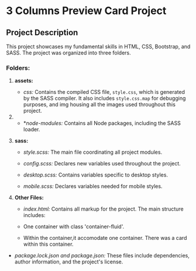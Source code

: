 # 3 Columns Preview Card Project
## Project Description

This project showcases my fundamental skills in HTML, CSS, Bootstrap, and SASS. The project was organized into three folders.

### Folders:

1. **assets:**
   - *css:* Contains the compiled CSS file, `style.css`, which is generated by the SASS compiler. It also includes `style.css.map` for debugging purposes, and img housing all the images used throughout this project.
   
2.   - **node-modules:* Contains all Node packages, including the SASS loader.

3. **sass:**
   - *style.scss:* The main file coordinating all project modules.
   
   - *config.scss:* Declares new variables used throughout the project.
   
   - *desktop.scss:* Contains variables specific to desktop styles.
   
   - *mobile.scss:* Declares variables needed for mobile styles.

4. **Other Files:**
    - *index.html:* Contains all markup for the project. The main structure includes:

    - One container with class 'container-fluid'.
    - Within the container,it accomodate one container. There was a card within this container.

 - *package.lock.json and package.json:* These files include dependencies, author information, and the project's license.


